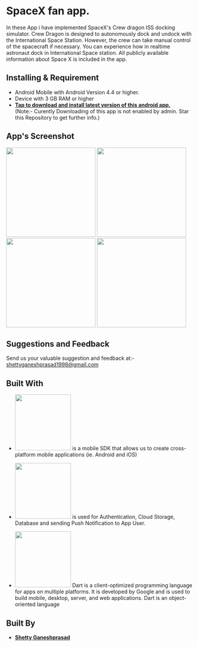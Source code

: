 # SpaceX fan app. 


In these App i have implemented SpaceX's Crew dragon ISS docking simulator. Crew Dragon is designed to autonomously dock and undock with the International Space Station. However, the crew can take manual control of the spacecraft if necessary. You can experience how in realtime astronaut dock in International Space station.
All publicly available information about Space X is included in the app.



## Installing & Requirement
* Android Mobile with Android Version 4.4 or higher.
* Device with 3 GB RAM or higher
* [**Tap to download and install latest version of this android app.**](https://github.com/ganeshShetty98/SDMCET-Assist
)
<br>(Note:- Curently Downloading of this app is not enabled by admin. Star this Repository to get further info.)

## App's Screenshot
<p>
  <img src="https://firebasestorage.googleapis.com/v0/b/spacex-d8a56.appspot.com/o/Screenshot_1592657040.png?alt=media&token=a7b766d2-675d-4157-b875-177ae5c9151e" width="240">
  <img src="https://firebasestorage.googleapis.com/v0/b/spacex-d8a56.appspot.com/o/Screenshot_1592657055.png?alt=media&token=02718def-b3b3-41af-89d6-501c6cd9e189" width="240">
   <img src="https://firebasestorage.googleapis.com/v0/b/spacex-d8a56.appspot.com/o/WhatsApp%20Image%202020-06-20%20at%209.06.39%20PM%20(1).jpeg?alt=media&token=7444cd23-b671-4b02-9ded-eef193bab480" width="240">
  <img src="https://firebasestorage.googleapis.com/v0/b/spacex-d8a56.appspot.com/o/WhatsApp%20Image%202020-06-20%20at%209.06.39%20PM.jpeg?alt=media&token=c9b764bd-1efb-496a-bb2a-ab7823f2f4ae" width="240">

</p>


## Suggestions and Feedback

Send us your valuable suggestion and feedback at:- shettyganeshprasad1998@gmail.com


## Built With
* <img src="https://flutter.dev/assets/flutter-lockup-c13da9c9303e26b8d5fc208d2a1fa20c1ef47eb021ecadf27046dea04c0cebf6.png" width="150">   is a mobile SDK that allows us to create cross-platform mobile applications (ie. Android and iOS)

* <image src="https://www.gstatic.com/devrel-devsite/prod/v2210deb8920cd4a55bd580441aa58e7853afc04b39a9d9ac4198e1cd7fbe04ef/firebase/images/lockup.png" width="150">    is used for Authentication, Cloud Storage, Database and sending Push Notification to App User.
  
* <image src="https://dart.dev/assets/shared/dart/logo+text/horizontal/white-e71fb382ad5229792cc704b3ee7a88f8013e986d6e34f0956d89c453b454d0a5.svg" width="150">    Dart is a client-optimized programming language for apps on multiple platforms. It is developed by Google and is used to build mobile, desktop, server, and web applications. Dart is an object-oriented language 


## Built By

* [**Shetty Ganeshprasad**](https://github.com/ganeshShetty98/)




